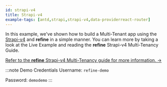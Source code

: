 ```yaml
---
id: strapi-v4
title: Strapi-v4
example-tags: [antd,strapi,strapi-v4,data-providerreact-router]
---
```


In this example, we've shown how to build a Multi-Tenant app using the [Strapi-v4](https://strapi.io/) and **refine** in a simple manner. You can learn more by taking a look at the Live Example and reading the **refine** Strapi-v4 Multi-Tenancy Guide.

[Refer to the **refine** Strapi-v4 Multi-Tenancy guide for more information. →](/docs/advanced-tutorials/multi-tenancy/appwrite/)

:::note Demo Credentials
Username: `refine-demo`

Password: `demodemo`
:::

<StackblitzExample path="multi-tenancy-strapi" />
